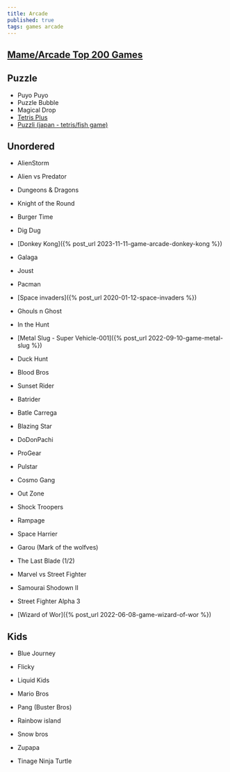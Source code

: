 ```yaml
---
title: Arcade
published: true
tags: games arcade
---
```

## [Mame/Arcade Top 200 Games](https://www.youtube.com/watch?v=QNORYk8EdFU&t=3828s)

## Puzzle

- Puyo Puyo
- Puzzle Bubble
- Magical Drop
- [Tetris Plus](https://www.youtube.com/watch?v=q-tEzoe0Rqw) 
- [Puzzli (japan - tetris/fish game)](https://www.youtube.com/watch?v=iLm33bw8Wjw)

## Unordered

- AlienStorm
- Alien vs Predator
- Dungeons & Dragons
- Knight of the Round

- Burger Time
- Dig Dug
- [Donkey Kong]({% post_url 2023-11-11-game-arcade-donkey-kong %})
- Galaga
- Joust
- Pacman
- [Space invaders]({% post_url 2020-01-12-space-invaders %})


- Ghouls n Ghost
- In the Hunt
- [Metal Slug - Super Vehicle-001]({% post_url 2022-09-10-game-metal-slug %})

- Duck Hunt

- Blood Bros
- Sunset Rider

- Batrider
- Batle Carrega
- Blazing Star
- DoDonPachi

- ProGear
- Pulstar

- Cosmo Gang
- Out Zone
- Shock Troopers

- Rampage
- Space Harrier

- Garou (Mark of the wolfves)
- The Last Blade (1/2)
- Marvel vs Street Fighter
- Samourai Shodown II
- Street Fighter Alpha 3

- [Wizard of Wor]({% post_url 2022-06-08-game-wizard-of-wor %})

## Kids

- Blue Journey
- Flicky
- Liquid Kids
- Mario Bros
- Pang (Buster Bros)
- Rainbow island
- Snow bros
- Zupapa

- Tinage Ninja Turtle

